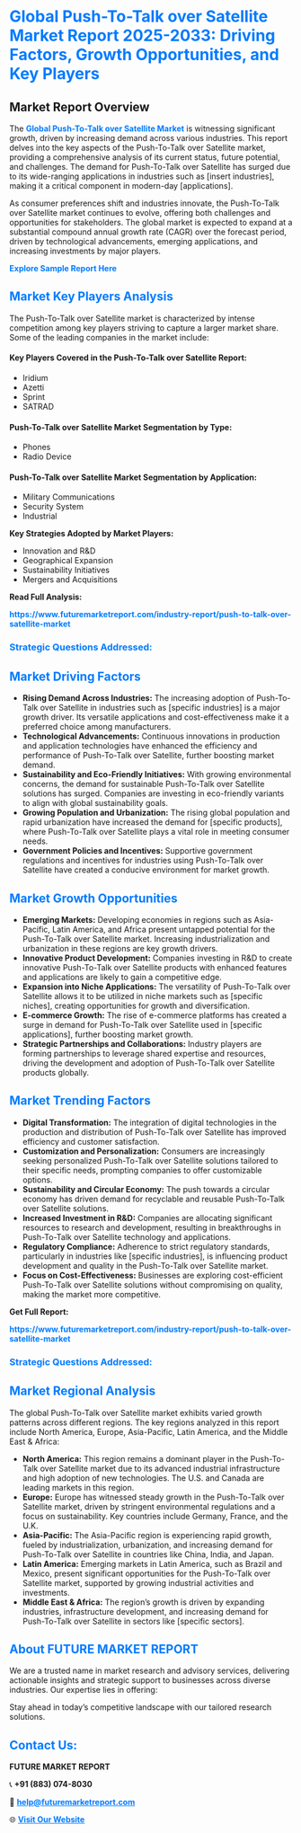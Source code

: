 <h1 style="color: #007BFF;">Global Push-To-Talk over Satellite Market Report 2025-2033: Driving Factors, Growth Opportunities, and Key Players</h1>

<section id="overview">
<h2>Market Report Overview</h2>
<p>The <a href="https://www.futuremarketreport.com/industry-report/push-to-talk-over-satellite-market" style="color: #007BFF; text-decoration: none;"><strong>Global Push-To-Talk over Satellite Market</strong></a> is witnessing significant growth, driven by increasing demand across various industries. This report delves into the key aspects of the Push-To-Talk over Satellite market, providing a comprehensive analysis of its current status, future potential, and challenges. The demand for Push-To-Talk over Satellite has surged due to its wide-ranging applications in industries such as [insert industries], making it a critical component in modern-day [applications].</p>
<p>As consumer preferences shift and industries innovate, the Push-To-Talk over Satellite market continues to evolve, offering both challenges and opportunities for stakeholders. The global market is expected to expand at a substantial compound annual growth rate (CAGR) over the forecast period, driven by technological advancements, emerging applications, and increasing investments by major players.</p>
</section>

<section id="overview">
<p><a href="https://www.futuremarketreport.com/request-sample/reportId=81520" style="color: #007BFF; text-decoration: none;"><strong>Explore Sample Report Here</strong></a></p>
</section>

<section id="key-players">
<h2 style="color: #007BFF;">Market Key Players Analysis</h2>
<p>The Push-To-Talk over Satellite market is characterized by intense competition among key players striving to capture a larger market share. Some of the leading companies in the market include:</p>
<h4>Key Players Covered in the Push-To-Talk over Satellite Report:</h4>
<ul><li>Iridium</li><li>Azetti</li><li>Sprint</li><li>SATRAD</li></ul>
<h4>Push-To-Talk over Satellite Market Segmentation by Type:</h4>
<ul><li>Phones</li><li>Radio Device</li></ul>

<h4>Push-To-Talk over Satellite Market Segmentation by Application:</h4>
<ul><li>Military Communications</li><li>Security System</li><li>Industrial</li></ul>
<p><strong>Key Strategies Adopted by Market Players:</strong></p>
<ul>
<li>Innovation and R&D</li>
<li>Geographical Expansion</li>
<li>Sustainability Initiatives</li>
<li>Mergers and Acquisitions</li>
</ul>
</section>

<section>
<p><strong>Read Full Analysis: </strong></p><a href="https://www.futuremarketreport.com/industry-report/push-to-talk-over-satellite-market" style="color: #007BFF; text-decoration: none;"><strong>https://www.futuremarketreport.com/industry-report/push-to-talk-over-satellite-market</strong></a>
<h3 style="color: #007BFF;">Strategic Questions Addressed:</h3>
</section>

<section id="driving-factors">
<h2 style="color: #007BFF;">Market Driving Factors</h2>
<ul>
<li><strong>Rising Demand Across Industries:</strong> The increasing adoption of Push-To-Talk over Satellite in industries such as [specific industries] is a major growth driver. Its versatile applications and cost-effectiveness make it a preferred choice among manufacturers.</li>
<li><strong>Technological Advancements:</strong> Continuous innovations in production and application technologies have enhanced the efficiency and performance of Push-To-Talk over Satellite, further boosting market demand.</li>
<li><strong>Sustainability and Eco-Friendly Initiatives:</strong> With growing environmental concerns, the demand for sustainable Push-To-Talk over Satellite solutions has surged. Companies are investing in eco-friendly variants to align with global sustainability goals.</li>
<li><strong>Growing Population and Urbanization:</strong> The rising global population and rapid urbanization have increased the demand for [specific products], where Push-To-Talk over Satellite plays a vital role in meeting consumer needs.</li>
<li><strong>Government Policies and Incentives:</strong> Supportive government regulations and incentives for industries using Push-To-Talk over Satellite have created a conducive environment for market growth.</li>
</ul>
</section>

<section id="growth-opportunities">
<h2 style="color: #007BFF;">Market Growth Opportunities</h2>
<ul>
<li><strong>Emerging Markets:</strong> Developing economies in regions such as Asia-Pacific, Latin America, and Africa present untapped potential for the Push-To-Talk over Satellite market. Increasing industrialization and urbanization in these regions are key growth drivers.</li>
<li><strong>Innovative Product Development:</strong> Companies investing in R&D to create innovative Push-To-Talk over Satellite products with enhanced features and applications are likely to gain a competitive edge.</li>
<li><strong>Expansion into Niche Applications:</strong> The versatility of Push-To-Talk over Satellite allows it to be utilized in niche markets such as [specific niches], creating opportunities for growth and diversification.</li>
<li><strong>E-commerce Growth:</strong> The rise of e-commerce platforms has created a surge in demand for Push-To-Talk over Satellite used in [specific applications], further boosting market growth.</li>
<li><strong>Strategic Partnerships and Collaborations:</strong> Industry players are forming partnerships to leverage shared expertise and resources, driving the development and adoption of Push-To-Talk over Satellite products globally.</li>
</ul>
</section>

<section id="trending-factors">
<h2 style="color: #007BFF;">Market Trending Factors</h2>
<ul>
<li><strong>Digital Transformation:</strong> The integration of digital technologies in the production and distribution of Push-To-Talk over Satellite has improved efficiency and customer satisfaction.</li>
<li><strong>Customization and Personalization:</strong> Consumers are increasingly seeking personalized Push-To-Talk over Satellite solutions tailored to their specific needs, prompting companies to offer customizable options.</li>
<li><strong>Sustainability and Circular Economy:</strong> The push towards a circular economy has driven demand for recyclable and reusable Push-To-Talk over Satellite solutions.</li>
<li><strong>Increased Investment in R&D:</strong> Companies are allocating significant resources to research and development, resulting in breakthroughs in Push-To-Talk over Satellite technology and applications.</li>
<li><strong>Regulatory Compliance:</strong> Adherence to strict regulatory standards, particularly in industries like [specific industries], is influencing product development and quality in the Push-To-Talk over Satellite market.</li>
<li><strong>Focus on Cost-Effectiveness:</strong> Businesses are exploring cost-efficient Push-To-Talk over Satellite solutions without compromising on quality, making the market more competitive.</li>
</ul>
</section>

<section>
<p><strong>Get Full Report: </strong></p><a href="https://www.futuremarketreport.com/industry-report/push-to-talk-over-satellite-market" style="color: #007BFF; text-decoration: none;"><strong>https://www.futuremarketreport.com/industry-report/push-to-talk-over-satellite-market</strong></a>
<h3 style="color: #007BFF;">Strategic Questions Addressed:</h3>
</section>


<section id="regional-analysis">
<h2 style="color: #007BFF;">Market Regional Analysis</h2>
<p>The global Push-To-Talk over Satellite market exhibits varied growth patterns across different regions. The key regions analyzed in this report include North America, Europe, Asia-Pacific, Latin America, and the Middle East & Africa:</p>
<ul>
<li><strong>North America:</strong> This region remains a dominant player in the Push-To-Talk over Satellite market due to its advanced industrial infrastructure and high adoption of new technologies. The U.S. and Canada are leading markets in this region.</li>
<li><strong>Europe:</strong> Europe has witnessed steady growth in the Push-To-Talk over Satellite market, driven by stringent environmental regulations and a focus on sustainability. Key countries include Germany, France, and the U.K.</li>
<li><strong>Asia-Pacific:</strong> The Asia-Pacific region is experiencing rapid growth, fueled by industrialization, urbanization, and increasing demand for Push-To-Talk over Satellite in countries like China, India, and Japan.</li>
<li><strong>Latin America:</strong> Emerging markets in Latin America, such as Brazil and Mexico, present significant opportunities for the Push-To-Talk over Satellite market, supported by growing industrial activities and investments.</li>
<li><strong>Middle East & Africa:</strong> The region’s growth is driven by expanding industries, infrastructure development, and increasing demand for Push-To-Talk over Satellite in sectors like [specific sectors].</li>
</ul>
</section>

<footer>
<h2 style="color: #007BFF;">About FUTURE MARKET REPORT</h2>
<p>We are a trusted name in market research and advisory services, delivering actionable insights and strategic support to businesses across diverse industries. Our expertise lies in offering:</p>

<p>Stay ahead in today’s competitive landscape with our tailored research solutions.</p>

<h2 style="color: #007BFF;">Contact Us:</h2>
<p><strong>FUTURE MARKET REPORT</strong></p>
<p>📞 <strong>+91 (883) 074-8030</strong></p>
<p>📧 <strong><a href="mailto:help@futuremarketreport.com" style="color: #007BFF;">help@futuremarketreport.com</a></strong></p>
<p>🌐 <strong><a href="https://www.futuremarketreport.com/" style="color: #007BFF;">Visit Our Website</a></strong></p>
</footer>